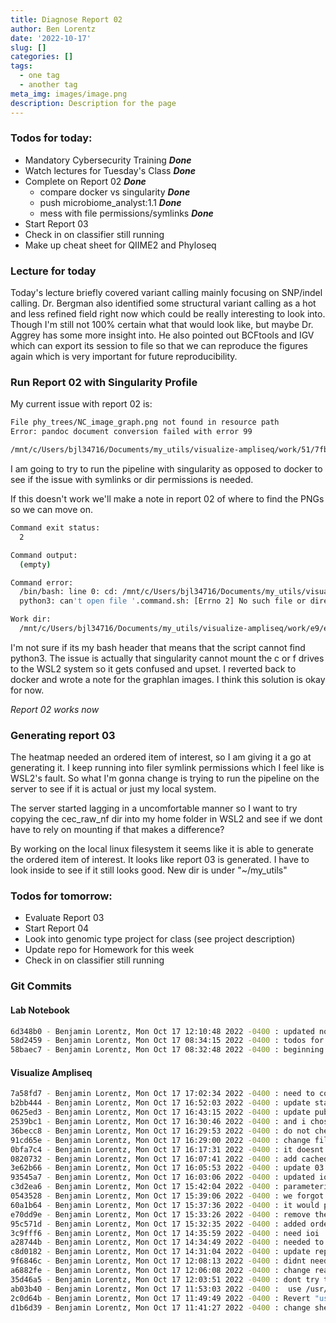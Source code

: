 ```yaml
---
title: Diagnose Report 02
author: Ben Lorentz
date: '2022-10-17'
slug: []
categories: []
tags:
  - one tag
  - another tag
meta_img: images/image.png
description: Description for the page
---
```


### Todos for today:

- Mandatory Cybersecurity Training ***Done***
- Watch lectures for Tuesday's Class ***Done***
- Complete on Report 02 ***Done***
  - compare docker vs singularity ***Done***
  - push microbiome_analyst:1.1 ***Done***
  - mess with file permissions/symlinks ***Done***
- Start Report 03
- Check in on classifier still running
- Make up cheat sheet for QIIME2 and Phyloseq


### Lecture for today

Today's lecture briefly covered variant calling mainly focusing on SNP/indel calling. Dr. Bergman also identified some structural variant calling as a hot and less refined field right now which could be really interesting to look into. Though I'm still not 100% certain what that would look like, but maybe Dr. Aggrey has some more insight into. 
He also pointed out BCFtools and IGV which can export its session to file so that we can reproduce the figures again which is very important for future reproducibility. 

### Run Report 02 with Singularity Profile

My current issue with report 02 is: 

```bash
File phy_trees/NC_image_graph.png not found in resource path
Error: pandoc document conversion failed with error 99

/mnt/c/Users/bjl34716/Documents/my_utils/visualize-ampliseq/work/51/7fbcf40fc1fc1552a127ca823a298c
```

I am going to try to run the pipeline with singularity as opposed to docker to see if the issue with symlinks or dir permissions is needed.

If this doesn't work we'll make a note in report 02 of where to find the PNGs so we can move on. 

```bash
Command exit status:
  2

Command output:
  (empty)

Command error:
  /bin/bash: line 0: cd: /mnt/c/Users/bjl34716/Documents/my_utils/visualize-ampliseq/work/e9/e19388d108a2341747c27ae90aaac0: No such file or directory
  python3: can't open file '.command.sh: [Errno 2] No such file or directory

Work dir:
  /mnt/c/Users/bjl34716/Documents/my_utils/visualize-ampliseq/work/e9/e19388d108a2341747c27ae90aaac0
```

I'm not sure if its my bash header that means that the script cannot find python3.
The issue is actually that singularity cannot mount the c or f drives to the WSL2 system so it gets confused and upset. I reverted back to docker and wrote a note for the graphlan images. I think this solution is okay for now.

*Report 02 works now*

### Generating report 03

The heatmap needed an ordered item of interest, so I am giving it a go at generating it. I keep running into filer symlink permissions which I feel like is WSL2's fault. So what I'm gonna change is trying to run the pipeline on the server to see if it is actual or just my local system.

The server started lagging in a uncomfortable manner so I want to try copying the cec_raw_nf dir into my home folder in WSL2 and see if we dont have to rely on mounting if that makes a difference?

By working on the local linux filesystem it seems like it is able to generate the ordered item of interest. It looks like report 03 is generated. I have to look inside to see if it still looks good. New dir is under "~/my_utils"

### Todos for tomorrow:

- Evaluate Report 03
- Start Report 04
- Look into genomic type project for class (see project description)
- Update repo for Homework for this week
- Check in on classifier still running

### Git Commits

#### Lab Notebook

```bash
6d348b0 - Benjamin Lorentz, Mon Oct 17 12:10:48 2022 -0400 : updated notebook for monday to lunch
58d2459 - Benjamin Lorentz, Mon Oct 17 08:34:15 2022 -0400 : todos for today
58baec7 - Benjamin Lorentz, Mon Oct 17 08:32:48 2022 -0400 : beginning of Monday Notes
```

#### Visualize Ampliseq

```bash
7a58fd7 - Benjamin Lorentz, Mon Oct 17 17:02:34 2022 -0400 : need to copy the pdf version not html
b2bb444 - Benjamin Lorentz, Mon Oct 17 16:52:03 2022 -0400 : update stats for analysis summary
0625ed3 - Benjamin Lorentz, Mon Oct 17 16:43:15 2022 -0400 : update publishdir for report 03
2539bc1 - Benjamin Lorentz, Mon Oct 17 16:30:46 2022 -0400 : and i chose the wrong type of channel
36becc8 - Benjamin Lorentz, Mon Oct 17 16:29:53 2022 -0400 : do not check if it exists
91cd65e - Benjamin Lorentz, Mon Oct 17 16:29:00 2022 -0400 : change file to path
0bfa7c4 - Benjamin Lorentz, Mon Oct 17 16:17:31 2022 -0400 : it doesnt matter to check if it exists or not
0820732 - Benjamin Lorentz, Mon Oct 17 16:07:41 2022 -0400 : add cachedir in the scratch
3e62b66 - Benjamin Lorentz, Mon Oct 17 16:05:53 2022 -0400 : update 03 report
93545a7 - Benjamin Lorentz, Mon Oct 17 16:03:06 2022 -0400 : updated iois to sort
c3d2ea6 - Benjamin Lorentz, Mon Oct 17 15:42:04 2022 -0400 : parameterize metadata
0543528 - Benjamin Lorentz, Mon Oct 17 15:39:06 2022 -0400 : we forgot about our quotes
60a1b64 - Benjamin Lorentz, Mon Oct 17 15:37:36 2022 -0400 : it would pass with an empy ord ioi
e70dd9e - Benjamin Lorentz, Mon Oct 17 15:33:26 2022 -0400 : remove the variable
95c571d - Benjamin Lorentz, Mon Oct 17 15:32:35 2022 -0400 : added ordered item of interest
3c9fff6 - Benjamin Lorentz, Mon Oct 17 14:35:59 2022 -0400 : need ioi
a28744b - Benjamin Lorentz, Mon Oct 17 14:34:49 2022 -0400 : needed to pass report 03 in
c8d0182 - Benjamin Lorentz, Mon Oct 17 14:31:04 2022 -0400 : update report 03 and add new process
9f6846c - Benjamin Lorentz, Mon Oct 17 12:08:13 2022 -0400 : didnt need the tree output
a6882fe - Benjamin Lorentz, Mon Oct 17 12:06:08 2022 -0400 : change read csv to read lines
35d46a5 - Benjamin Lorentz, Mon Oct 17 12:03:51 2022 -0400 : dont try to save files in the document, point to where they are located
ab03b40 - Benjamin Lorentz, Mon Oct 17 11:53:03 2022 -0400 :  use /usr/bin/env bash again
2c0d64b - Benjamin Lorentz, Mon Oct 17 11:49:49 2022 -0400 : Revert "use cp with the dereferecne"
d1b6d39 - Benjamin Lorentz, Mon Oct 17 11:41:27 2022 -0400 : change shebangs to not be usr/bin/env to just bin/bash or python
```

